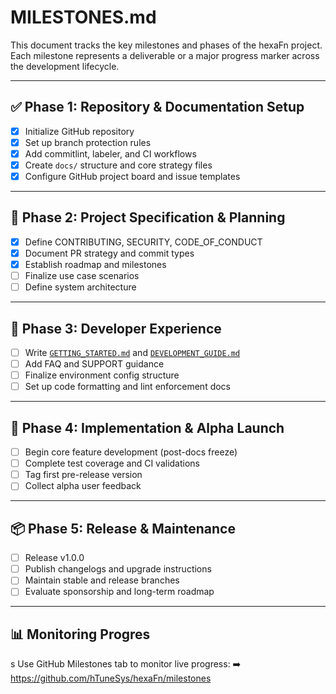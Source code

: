 <!--
SPDX-FileCopyrightText: 2025 Hüsamettin Arabacı
SPDX-License-Identifier: MIT
-->

# MILESTONES.md

This document tracks the key milestones and phases of the hexaFn project. Each milestone represents a deliverable or a major progress marker across the development lifecycle.

---

## ✅ Phase 1: Repository & Documentation Setup

- [x] Initialize GitHub repository
- [x] Set up branch protection rules
- [x] Add commitlint, labeler, and CI workflows
- [x] Create `docs/` structure and core strategy files
- [x] Configure GitHub project board and issue templates

---

## 🚧 Phase 2: Project Specification & Planning

- [x] Define CONTRIBUTING, SECURITY, CODE_OF_CONDUCT
- [x] Document PR strategy and commit types
- [x] Establish roadmap and milestones
- [ ] Finalize use case scenarios
- [ ] Define system architecture

---

## 🔨 Phase 3: Developer Experience

- [ ] Write [`GETTING_STARTED.md`](GETTING_STARTED.md) and [`DEVELOPMENT_GUIDE.md`](DEVELOPMENT_GUIDE.md)
- [ ] Add FAQ and SUPPORT guidance
- [ ] Finalize environment config structure
- [ ] Set up code formatting and lint enforcement docs

---

## 🚀 Phase 4: Implementation & Alpha Launch

- [ ] Begin core feature development (post-docs freeze)
- [ ] Complete test coverage and CI validations
- [ ] Tag first pre-release version
- [ ] Collect alpha user feedback

---

## 📦 Phase 5: Release & Maintenance

- [ ] Release v1.0.0
- [ ] Publish changelogs and upgrade instructions
- [ ] Maintain stable and release branches
- [ ] Evaluate sponsorship and long-term roadmap

---

## 📊 Monitoring Progres
s
Use GitHub Milestones tab to monitor live progress:
➡️ https://github.com/hTuneSys/hexaFn/milestones